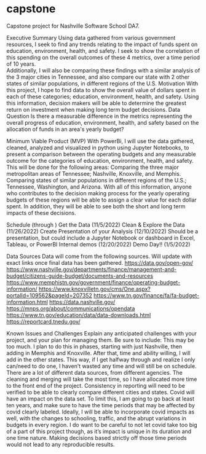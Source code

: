 # capstone
Capstone project for Nashville Software School DA7.

Executive Summary
Using data gathered from various government resources, I seek to find any trends relating to the impact of funds spent on education, environment, health, and safety. I seek to show the correlation of this spending on the overall outcomes of these 4 metrics, over a time period of 10 years.  
Additionally, I will also be comparing these findings with a similar analysis of the 3 major cities in Tennessee, and also compare our state with 2 other states of similar populations, in different regions of the U.S.
Motivation
With this project, I hope to find data to show the overall value of dollars spent in each of these categories; education, environment, health, and safety. Using this information, decision makers will be able to determine the greatest return on investment when making long term budget decisions. 
Data Question
Is there a measurable difference in the metrics representing the overall progress of education, environment, health, and safety based on the allocation of funds in an area's yearly budget?
 
Minimum Viable Product (MVP)
With PowerBi, I will use the data gathered, cleaned, analyzed and visualized in python using Jupyter Notebooks, to present a comparison between the operating budgets and any measurable outcome for the categories of education, environment, health, and safety. This will be done for the following areas:
Comparing the three major metropolitan areas of Tennessee; Nashville, Knoxville, and Memphis. 
Comparing states of similar populations in different regions of the U.S.; Tennessee, Washington, and Arizona. 
With all of this information, anyone who contributes to the decision making process for the yearly operating budgets of these regions will be able to assign a clear value for each dollar spent. In addition, they will be able to see both the short and long term impacts of these decisions. 
 
Schedule (through )
Get the Data (11/5/2022)
Clean & Explore the Data (11/26/2022)
Create Presentation of your Analysis (12/10/2022)
Should be a presentation, but could include a Jupyter Notebook or dashboard in Excel, Tableau, or PowerBI
Internal demos (12/20/2022)
Demo Day!! (1/5/2022)
 
Data Sources
Data will come from the following sources. Will update with exact links once final data has been gathered. 
https://data.gov/open-gov/
https://www.nashville.gov/departments/finance/management-and-budget/citizens-guide-budget/documents-and-resources
https://www.memphistn.gov/government/finance/operating-budget-information/
https://www.knoxvilletn.gov/cms/One.aspx?portalId=109562&pageId=207352
https://www.tn.gov/finance/fa/fa-budget-information.html
https://data.nashville.gov/
https://mnps.org/about/communications/opendata
https://www.tn.gov/education/data/data-downloads.html
https://reportcard.tnedu.gov/
 
Known Issues and Challenges
Explain any anticipated challenges with your project, and your plan for managing them. Be sure to include:
This may be too much. I plan to do this in phases, starting with just Nashville, then adding in Memphis and Knoxville. After that, time and ability willing, I will add in the other states. This way, if I get halfway through and realize I only can/need to do one, I haven’t wasted any time and will still be on schedule. 
There are a lot of different data sources, from different agencies. The cleaning and merging will take the most time, so I have allocated more time to the front end of the project.
Consistency in reporting will need to be verified to be able to clearly compare different cities and states. 
Covid will have an impact on the data set. To limit this, I am going to go back at least ten years, and make sure to have the time periods that may be affected by covid clearly labeled. Ideally, I will be able to incorporate covid impacts as well, with the changes to schooling, traffic, and the abrupt variations in budgets in every region. I do want to be careful to not let covid take too big of a part of this project though, as it’s impact is unique in its duration and one time nature. Making decisions based strictly off those time periods would not lead to any reproducible results.  
 
